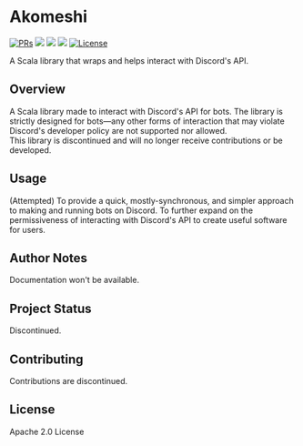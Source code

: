 # Akomeshi

<div>
  <p>
    <a href="https://github.com/KiyonoKara/Akomeshi/pulls"><img src="https://shields.io/github/issues-pr/KiyonoKara/HTTPS-Requests-Scala?color=da301b" alt="PRs" /></a>
    <a><img src="https://shields.io/github/languages/code-size/KiyonoKara/Akomeshi?color=da301b" /></a>
    <a><img src="https://shields.io/tokei/lines/github/KiyonoKara/Akomeshi" /></a>
    <a><img src="https://img.shields.io/github/last-commit/KiyonoKara/Akomeshi?color=007ace"></a>
    <a href="LICENSE.md"><img src="https://img.shields.io/github/license/KiyonoKara/Akomeshi?color=007ace" alt="License" /></a>
  </p>
</div>

A Scala library that wraps and helps interact with Discord's API.

## Overview
A Scala library made to interact with Discord's API for bots. The library is strictly designed for bots—any other forms of interaction that may violate Discord's developer policy are not supported nor allowed.  
This library is discontinued and will no longer receive contributions or be developed.

## Usage
(Attempted) To provide a quick, mostly-synchronous, and simpler approach to making and running bots on Discord. To further expand on the permissiveness of interacting with Discord's API to create useful software for users.

## Author Notes
Documentation won't be available. 

## Project Status
Discontinued.

## Contributing
Contributions are discontinued.

## License
Apache 2.0 License